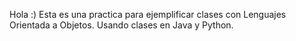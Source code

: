 Hola :)
Esta es una practica para ejemplificar clases con Lenguajes Orientada a Objetos.
Usando clases en Java y Python.
